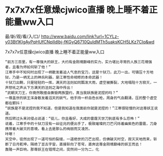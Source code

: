 # 7x7x7x任意燥cjwico直播 晚上睡不着正能量ww入口

最/新/观/看/入/口/ http://www.baidu.com/link?url=1CYLz-y03Bt1KIgAyPqHUfCNpIIdlbj-fKGyQ6710QuIdMTh5uaksKCH5LKz7CIq&wd

7x7x7x任意燥cjwico直播 晚上睡不着正能量ww入口

    “前方三百里，有一尊强大的妖王，大约有金刚境巅峰的实力，实力堪比寻常的人族三花境强者，且看为师如何斩了他！”
    江寒手中不知何时出现了一柄散发着迫人气息的宝刀，这是十狱刀，此刀一出，可镇压十方地狱，乃是一柄无上的神兵利器，是江寒性命相修的本命武器！
    十狱刀出鞘，只是轻轻的一挥，满天的法则如同瓢泼大雨，虚空被撕裂，大地塌陷十方寂灭，一声怒吼之声从下方满天的法则之海中传出！
    “武朝天刀王，你竟然敢擅自撕毁两族盟约，真当我妖族是泥捏的吗？”
    一尊盖世的妖王浑身散发着滔天的妖气，他手持一杆血色长枪，周身的气血翻涌，压的整个虚空都在颤抖！
    “妖族是不是泥捏的我不知道，但是我知道在我面前你就是泥捏的！”江寒很轻慢的对这尊妖王说道。
    然后转过头来对侵占说道：“徒儿，你且看好，大成的雷霆灭世刀到底有多么恐怖！”
    说着，江寒手中的十狱刀没有一丝征兆的便出手了，极致璀璨的刀芒闪烁着幽紫色的雷霆，刀身携带着大破灭的意境，看上去是那么的绚丽而又凌厉。
    咔嚓！
    天空中，徒然出现了一道可怕的裂缝，一道绝世的刀芒出现，仿佛破灭时空，寂灭天地而来，斩断了日月乾坤，隔绝了亘古宇宙，直接斩向了苍穹，直奔这尊金刚境巅峰的妖王而去！
    轰隆一声巨响，那尊妖王在错愕之间，突然间一分为二，化

